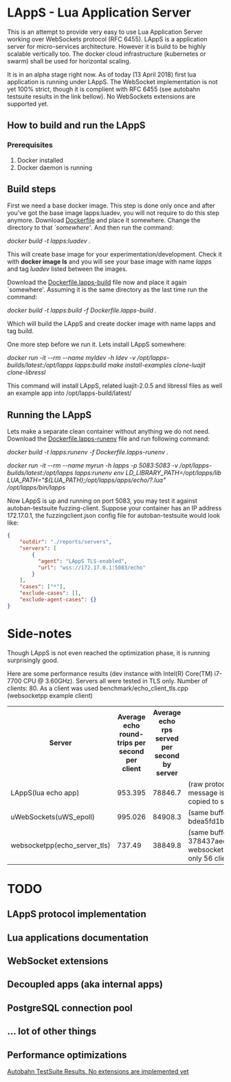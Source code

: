 # LAppS - Lua Application Server

This is an attempt to provide very easy to use Lua Application Server working over WebSockets protocol (RFC 6455). LAppS is a application server for micro-services architecture. However it is build to be highly scalable vertically too. The docker cloud infrastructure (kubernetes or swarm) shall be used for horizontal scaling.

It is in an alpha stage right now. As of today (13 April 2018) first lua application is running under LAppS. The WebSocket implementation is not yet 100% strict, though it is complient with RFC 6455 (see autobahn testsuite results in the link bellow). No WebSockets extensions are supported yet.

## How to build and run the LAppS

### Prerequisites

1. Docker installed
2. Docker daemon is running

## Build steps

First we need a base docker image. This step is done only once and after you've got the base image lapps:luadev, you will not require to do this step anymore.
Download [Dockerfile](https://github.com/ITpC/LAppS/blob/master/dockerfiles/Dockerfile) and place it somewhere. Change the directory to that *`somewhere'*. And then run the command:


*docker build -t lapps:luadev .*


This will create base image for your experimentation/development. Check it with **docker image ls** and you will see your base image with name *lapps* and tag *luadev* listed between the images.


Download the [Dockerfile.lapps-build](https://github.com/ITpC/LAppS/blob/master/dockerfiles/Dockerfile.lapps-build) file now and place it again `somewhere'. Assuming it is the same directory as the last time run the command:

*docker build -t lapps:build -f Dockerfile.lapps-build  .*

Which will build the LAppS and create docker image with name lapps and tag build. 

One more step before we run it. Lets install LAppS somewhere:


*docker run -it --rm --name myldev -h ldev -v /opt/lapps-builds/latest:/opt/lapps lapps:build  make install-examples clone-luajit clone-libressl*


This command will install LAppS, related luajit-2.0.5 and libressl files as well an example app into /opt/lapps-build/latest/


## Running the LAppS

Lets make a separate clean container without anything we do not need. Download the [Dockerfile.lapps-runenv](https://github.com/ITpC/LAppS/blob/master/dockerfiles/Dockerfile.lapps-runenv) file and run following command:

*docker build -t lapps:runenv -f Dockerfile.lapps-runenv .*

*docker run -it --rm --name myrun -h lapps -p 5083:5083 -v /opt/lapps-builds/latest:/opt/lapps lapps:runenv env LD_LIBRARY_PATH=/opt/lapps/lib LUA_PATH="${LUA_PATH};/opt/lapps/apps/echo/?.lua" /opt/lapps/bin/lapps*

Now LAppS is up and running on port 5083, you may test it against autoban-testsuite fuzzing-client. Suppose your container has an IP address 172.17.0.1, the fuzzingclient.json config file for autoban-testsuite would look like:

```json
{
    "outdir": "./reports/servers",
    "servers": [
        {
          "agent": "LAppS TLS-enabled",
          "url": "wss://172.17.0.1:5083/echo"
        }
    ],
    "cases": ["*"],
    "exclude-cases": [],
    "exclude-agent-cases": {}
}
```

# Side-notes

Though LAppS is not even reached the optimization phase, it is running surprisingly good. 

Here are some performance results (dev instance with Intel(R) Core(TM) i7-7700 CPU @ 3.60GHz). Servers all were tested in TLS only. Number of clients: 80. As a client was used benchmark/echo_client_tls.cpp (websocketpp example client)


<table style="width:100%">
<tr>
<th>Server</th>
<th>Average echo round-trips per second per client </th>
<th>Average echo rps served per second by server </th>
<th>Comments</th>
</tr>
<tr>
<td>LAppS(lua echo app)</td><td>953.395</td><td>78846.7</td><td>(raw protocol - full round-trip over luajit stack: message is copied to lua string, after response it is copied to send buffer)</td>
</tr>
<tr>
<td>uWebSockets(uWS_epoll)</td><td>995.026</td><td>84908.3</td><td>(same buffer is sent back. github version: bdea5fd1b1178eda1840d2d2c64f512457fc4217)</td>
</tr>
<tr>
<td>websocketpp(echo_server_tls)</td><td>737.49</td><td>38849.8</td><td>(same buffer is sent back. github version: 378437aecdcb1dfe62096ffd5d944bf1f640ccc3), websocketpp server failed to support 80 clinets, only 56 clients were running</td>
</tr>
</table>


# TODO
## LAppS protocol implementation
## Lua applications documentation
## WebSocket extensions
## Decoupled apps (aka internal apps)
## PostgreSQL connection pool
## ... lot of other things
## Performance optimizations


[Autobahn TestSuite Results. No extensions are implemented yet](http://htmlpreview.github.io/?https://github.com/ITpC/LAppS/blob/master/autobahn-testsuite-results/index.html)

